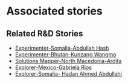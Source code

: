 # Associated stories

<!-- !!DO NOT REMOVE!! start autogenerated hyperlinks -->
## Related R&D Stories
- [Experimenter-Somalia-Abdullah Hash](/stories/?doc=Experimenters_SOM)
- [Experimenter-Bhutan-Kunzang Wangmo](/stories/?doc=Experimenters_BTN)
- [Solutions Mapper-North Macedonia-Ardita](/stories/?doc=SolutionMappers_MKD)
- [Explorer\-Mexico\-Gabriela Rios](/stories/?doc=Explorers_MEX)
- [Explorer\-Somalia\- Hadan Ahmed Abdullahi](/stories/?doc=Explorers_SOM)
<!-- !!DO NOT REMOVE!! end autogenerated hyperlinks -->
